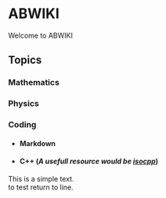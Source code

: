 # ABWIKI

Welcome to ABWIKI 

## Topics

### Mathematics

### Physics

### Coding

* #### Markdown

* #### C++ (_A usefull resource would be [isocpp](https://isocpp.org/)_)

This is a simple text.  
to test return to line.
